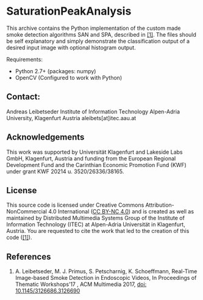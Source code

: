 # SaturationPeakAnalysis
This archive contains the Python implementation of the custom made smoke detection
algorithms SAN and SPA, described in [[1]](#references). The files should be self explanatory
and simply demonstrate the classification output of a desired input image with
optional histogram output.

Requirements:

- Python 2.7+   (packages: numpy)
- OpenCV        (Configured to work with Python)

## Contact:

Andreas Leibetseder
Institute of Information Technology
Alpen-Adria University, Klagenfurt Austria
aleibets[at]itec.aau.at

## Acknowledgements

This work was supported by Universität Klagenfurt and Lakeside Labs GmbH,
Klagenfurt, Austria and funding from the European Regional Development Fund and
the Carinthian Economic Promotion Fund (KWF) under grant KWF 20214 u.
3520/26336/38165.

## License

This source code is licensed under Creative Commons Attribution-NonCommercial 4.0
International ([CC BY-NC 4.0](https://creativecommons.org/licenses/by-nc/4.0/)) and
is created as well as maintained by Distributed Multimedia Systems Group of the
Institute of Information Technology (ITEC) at Alpen-Adria Universität in Klagenfurt,
Austria. You are requested to cite the work that led to the creation of this code
([[1]](#references)).

## References
1.  A. Leibetseder, M. J. Primus, S. Petscharnig, K. Schoeffmann, Real-Time
    Image-based Smoke Detection in Endoscopic Videos, In Proceedings of Thematic
    Workshops’17 , ACM Multimedia 2017, [doi: 10.1145/3126686.3126690](https://dl.acm.org/citation.cfm?doid=3126686.3126690)
